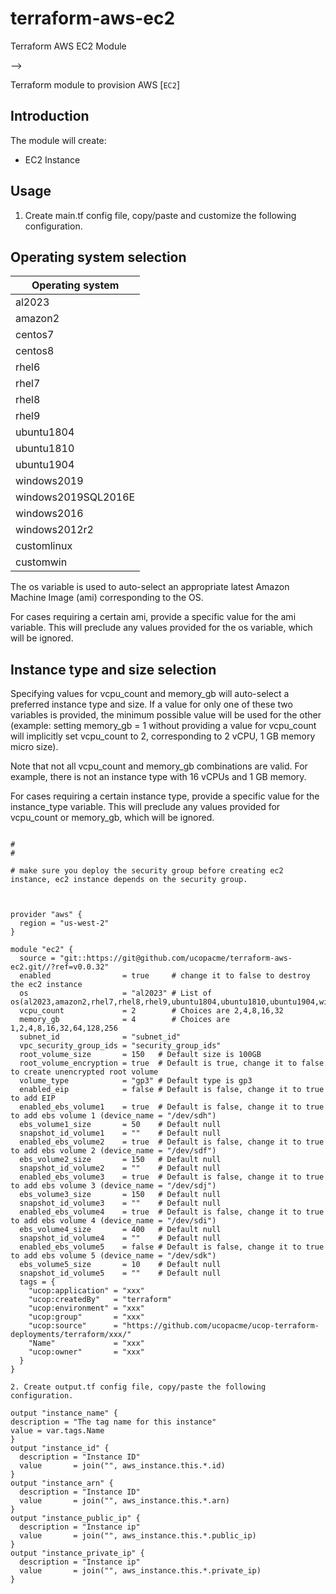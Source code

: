 # terraform-aws-ec2
Terraform AWS EC2 Module


-->

Terraform module to provision AWS [`EC2`]



## Introduction

The module will create:

* EC2 Instance


## Usage
1. Create main.tf config file, copy/paste and customize the following configuration.

## Operating system selection

|Operating system|
|--------------------|
| al2023             |
| amazon2            |
| centos7            |
| centos8            |
| rhel6              |
| rhel7              |
| rhel8              |
| rhel9              |
| ubuntu1804         |
| ubuntu1810         |
| ubuntu1904         |
| windows2019        |
| windows2019SQL2016E|
| windows2016        |
| windows2012r2      |
| customlinux        |
| customwin          |

The os variable is used to auto-select an appropriate latest Amazon Machine Image (ami) corresponding to the OS.

For cases requiring a certain ami, provide a specific value for the ami variable.  This will preclude any values provided for the os variable, which will be ignored.

## Instance type and size selection

Specifying values for vcpu\_count and memory\_gb will auto-select a preferred instance type and size.  If a value for only one of these two variables is provided, the minimum possible value will be used for the other (example: setting memory\_gb = 1 without providing a value for vcpu\_count will implicitly set vcpu\_count to 2, corresponding to 2 vCPU, 1 GB memory micro size).

Note that not all vcpu\_count and memory\_gb combinations are valid.  For example, there is not an instance type with 16 vCPUs and 1 GB memory.

For cases requiring a certain instance type, provide a specific value for the instance\_type variable.  This will preclude any values provided for vcpu\_count or memory\_gb, which will be ignored.

```hcl

#
#

# make sure you deploy the security group before creating ec2 instance, ec2 instance depends on the security group.



provider "aws" {
  region = "us-west-2"
}

module "ec2" {
  source = "git::https://git@github.com/ucopacme/terraform-aws-ec2.git//?ref=v0.0.32"
  enabled                = true     # change it to false to destroy the ec2 instance
  os                     = "al2023" # List of os(al2023,amazon2,rhel7,rhel8,rhel9,ubuntu1804,ubuntu1810,ubuntu1904,windows2019,windows2016,windows2019SQL2016E)
  vcpu_count             = 2        # Choices are 2,4,8,16,32
  memory_gb              = 4        # Choices are 1,2,4,8,16,32,64,128,256
  subnet_id              = "subnet_id"
  vpc_security_group_ids = "security_group_ids"
  root_volume_size       = 150   # Default size is 100GB
  root_volume_encryption = true  # Default is true, change it to false to create unencrypted root volume
  volume_type            = "gp3" # Default type is gp3
  enabled_eip            = false # Default is false, change it to true to add EIP
  enabled_ebs_volume1    = true  # Default is false, change it to true to add ebs volume 1 (device_name = "/dev/sdh")
  ebs_volume1_size       = 50    # Default null
  snapshot_id_volume1    = ""    # Default null
  enabled_ebs_volume2    = true  # Default is false, change it to true to add ebs volume 2 (device_name = "/dev/sdf")
  ebs_volume2_size       = 150   # Default null
  snapshot_id_volume2    = ""    # Default null
  enabled_ebs_volume3    = true  # Default is false, change it to true to add ebs volume 3 (device_name = "/dev/sdj")
  ebs_volume3_size       = 150   # Default null
  snapshot_id_volume3    = ""    # Default null
  enabled_ebs_volume4    = true  # Default is false, change it to true to add ebs volume 4 (device_name = "/dev/sdi")
  ebs_volume4_size       = 400   # Default null
  snapshot_id_volume4    = ""    # Default null
  enabled_ebs_volume5    = false # Default is false, change it to true to add ebs volume 5 (device_name = "/dev/sdk")
  ebs_volume5_size       = 10    # Default null
  snapshot_id_volume5    = ""    # Default null
  tags = {
    "ucop:application" = "xxx"
    "ucop:createdBy"   = "terraform"
    "ucop:environment" = "xxx"
    "ucop:group"       = "xxx"
    "ucop:source"      = "https://github.com/ucopacme/ucop-terraform-deployments/terraform/xxx/"
    "Name"             = "xxx"
    "ucop:owner"       = "xxx"
  }
}

2. Create output.tf config file, copy/paste the following configuration.

output "instance_name" {
description = "The tag name for this instance"
value = var.tags.Name
}
output "instance_id" {
  description = "Instance ID"
  value       = join("", aws_instance.this.*.id)
}
output "instance_arn" {
  description = "Instance ID"
  value       = join("", aws_instance.this.*.arn)
}
output "instance_public_ip" {
  description = "Instance ip"
  value       = join("", aws_instance.this.*.public_ip)
}
output "instance_private_ip" {
  description = "Instance ip"
  value       = join("", aws_instance.this.*.private_ip)
}


